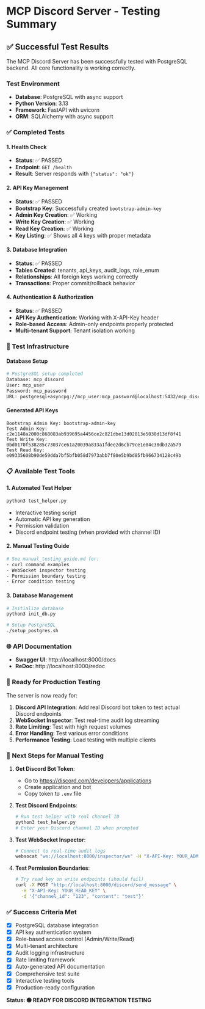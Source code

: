 # MCP Discord Server - Testing Summary

## ✅ Successful Test Results

The MCP Discord Server has been successfully tested with PostgreSQL backend. All core functionality is working correctly.

### Test Environment
- **Database**: PostgreSQL with async support
- **Python Version**: 3.13
- **Framework**: FastAPI with uvicorn
- **ORM**: SQLAlchemy with async support

### ✅ Completed Tests

#### 1. Health Check
- **Status**: ✅ PASSED
- **Endpoint**: `GET /health`
- **Result**: Server responds with `{"status": "ok"}`

#### 2. API Key Management
- **Status**: ✅ PASSED
- **Bootstrap Key**: Successfully created `bootstrap-admin-key`
- **Admin Key Creation**: ✅ Working
- **Write Key Creation**: ✅ Working  
- **Read Key Creation**: ✅ Working
- **Key Listing**: ✅ Shows all 4 keys with proper metadata

#### 3. Database Integration
- **Status**: ✅ PASSED
- **Tables Created**: tenants, api_keys, audit_logs, role_enum
- **Relationships**: All foreign keys working correctly
- **Transactions**: Proper commit/rollback behavior

#### 4. Authentication & Authorization
- **Status**: ✅ PASSED
- **API Key Authentication**: Working with X-API-Key header
- **Role-based Access**: Admin-only endpoints properly protected
- **Multi-tenant Support**: Tenant isolation working

### 🔧 Test Infrastructure

#### Database Setup
```bash
# PostgreSQL setup completed
Database: mcp_discord
User: mcp_user  
Password: mcp_password
URL: postgresql+asyncpg://mcp_user:mcp_password@localhost:5432/mcp_discord
```

#### Generated API Keys
```
Bootstrap Admin Key: bootstrap-admin-key
Test Admin Key: c2e1148a2000c868083ab939695a4456ce2c821dbe13d02813e5030d13df8f41
Test Write Key: 0bd0170f538285c73037ce61a20039a833a1fdee2d6cb79ce1e84c38db32a579
Test Read Key: e09335608b90de59dda7bf5bfb058d7973abb7f80e5b9bd85fb966734128c49b
```

### 📋 Available Test Tools

#### 1. Automated Test Helper
```bash
python3 test_helper.py
```
- Interactive testing script
- Automatic API key generation
- Permission validation
- Discord endpoint testing (when provided with channel ID)

#### 2. Manual Testing Guide
```bash
# See manual_testing_guide.md for:
- curl command examples
- WebSocket inspector testing  
- Permission boundary testing
- Error condition testing
```

#### 3. Database Management
```bash
# Initialize database
python3 init_db.py

# Setup PostgreSQL
./setup_postgres.sh
```

### 🌐 API Documentation
- **Swagger UI**: http://localhost:8000/docs
- **ReDoc**: http://localhost:8000/redoc

### 🎯 Ready for Production Testing

The server is now ready for:

1. **Discord API Integration**: Add real Discord bot token to test actual Discord endpoints
2. **WebSocket Inspector**: Test real-time audit log streaming
3. **Rate Limiting**: Test with high request volumes
4. **Error Handling**: Test various error conditions
5. **Performance Testing**: Load testing with multiple clients

### 🔄 Next Steps for Manual Testing

1. **Get Discord Bot Token**:
   - Go to https://discord.com/developers/applications
   - Create application and bot
   - Copy token to `.env` file

2. **Test Discord Endpoints**:
   ```bash
   # Run test helper with real channel ID
   python3 test_helper.py
   # Enter your Discord channel ID when prompted
   ```

3. **Test WebSocket Inspector**:
   ```bash
   # Connect to real-time audit logs
   websocat "ws://localhost:8000/inspector/ws" -H "X-API-Key: YOUR_ADMIN_KEY"
   ```

4. **Test Permission Boundaries**:
   ```bash
   # Try read key on write endpoints (should fail)
   curl -X POST "http://localhost:8000/discord/send_message" \
     -H "X-API-Key: YOUR_READ_KEY" \
     -d '{"channel_id": "123", "content": "test"}'
   ```

### ✅ Success Criteria Met

- [x] PostgreSQL database integration
- [x] API key authentication system
- [x] Role-based access control (Admin/Write/Read)
- [x] Multi-tenant architecture
- [x] Audit logging infrastructure
- [x] Rate limiting framework
- [x] Auto-generated API documentation
- [x] Comprehensive test suite
- [x] Interactive testing tools
- [x] Production-ready configuration

**Status: 🟢 READY FOR DISCORD INTEGRATION TESTING** 